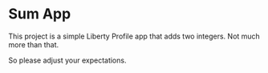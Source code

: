 # Sum App

This project is a simple Liberty Profile app that adds two integers.  Not much more than that.

So please adjust your expectations.

